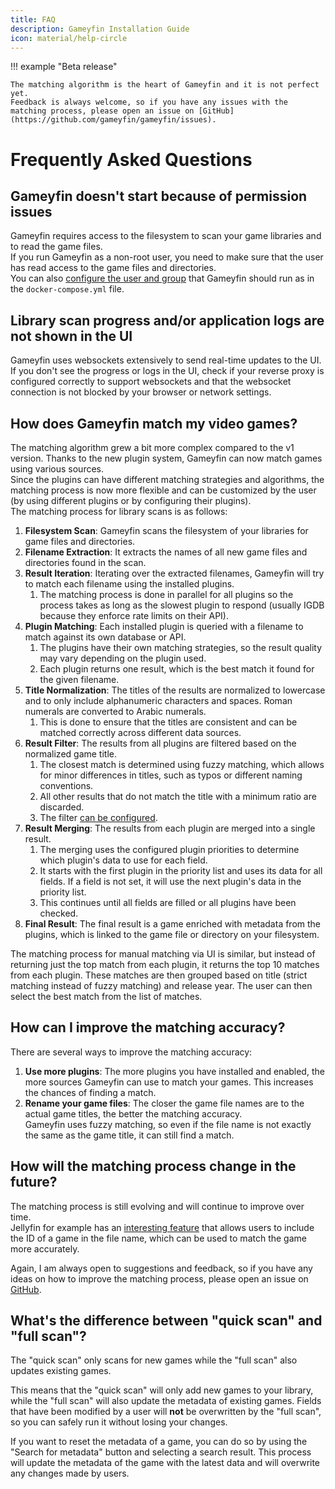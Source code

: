 ```yaml
---
title: FAQ
description: Gameyfin Installation Guide
icon: material/help-circle
---
```


!!! example "Beta release"

    The matching algorithm is the heart of Gameyfin and it is not perfect yet.
    Feedback is always welcome, so if you have any issues with the matching process, please open an issue on [GitHub](https://github.com/gameyfin/gameyfin/issues).

# Frequently Asked Questions

## Gameyfin doesn't start because of permission issues

Gameyfin requires access to the filesystem to scan your game libraries and to read the game files.  
If you run Gameyfin as a non-root user, you need to make sure that the user has read access to the game files and directories.  
You can also [configure the user and group](../installation/docker.md#puid-pgid) that Gameyfin should run as in the `docker-compose.yml` file.

## Library scan progress and/or application logs are not shown in the UI

Gameyfin uses websockets extensively to send real-time updates to the UI. If you don't see the progress or logs in the UI, check if your reverse proxy is configured correctly to support websockets and that the websocket connection is not blocked by your browser or network settings.

## How does Gameyfin match my video games?

The matching algorithm grew a bit more complex compared to the v1 version. Thanks to the new plugin system, Gameyfin can now match games using various sources.  
Since the plugins can have different matching strategies and algorithms, the matching process is now more flexible and can be customized by the user (by using different plugins or by configuring their plugins).  
The matching process for library scans is as follows:  

1. **Filesystem Scan**: Gameyfin scans the filesystem of your libraries for game files and directories.
2. **Filename Extraction**: It extracts the names of all new game files and directories found in the scan.
3. **Result Iteration**: Iterating over the extracted filenames, Gameyfin will try to match each filename using the installed plugins.
    1. The matching process is done in parallel for all plugins so the process takes as long as the slowest plugin to respond (usually IGDB because they enforce rate limits on their API).
4. **Plugin Matching**: Each installed plugin is queried with a filename to match against its own database or API.
    1. The plugins have their own matching strategies, so the result quality may vary depending on the plugin used.
    2. Each plugin returns one result, which is the best match it found for the given filename.
5. **Title Normalization**: The titles of the results are normalized to lowercase and to only include alphanumeric characters and spaces. Roman numerals are converted to Arabic numerals.
    1. This is done to ensure that the titles are consistent and can be matched correctly across different data sources.
6. **Result Filter**: The results from all plugins are filtered based on the normalized game title.
    1. The closest match is determined using fuzzy matching, which allows for minor differences in titles, such as typos or different naming conventions.
    2. All other results that do not match the title with a minimum ratio are discarded.
    3. The filter [can be configured](../configuration/libraries.md#minimum-ratio-for-title-matching).
7. **Result Merging**: The results from each plugin are merged into a single result.
    1. The merging uses the configured plugin priorities to determine which plugin's data to use for each field.
    2. It starts with the first plugin in the priority list and uses its data for all fields. If a field is not set, it will use the next plugin's data in the priority list.
    3. This continues until all fields are filled or all plugins have been checked.
8. **Final Result**: The final result is a game enriched with metadata from the plugins, which is linked to the game file or directory on your filesystem.

The matching process for manual matching via UI is similar, but instead of returning just the top match from each plugin, it returns the top 10 matches from each plugin.
These matches are then grouped based on title (strict matching instead of fuzzy matching) and release year. The user can then select the best match from the list of matches.

## How can I improve the matching accuracy?

There are several ways to improve the matching accuracy:

1. **Use more plugins**: The more plugins you have installed and enabled, the more sources Gameyfin can use to match your games. This increases the chances of finding a match.
2. **Rename your game files**: The closer the game file names are to the actual game titles, the better the matching accuracy.  
   Gameyfin uses fuzzy matching, so even if the file name is not exactly the same as the game title, it can still find a match.

## How will the matching process change in the future?

The matching process is still evolving and will continue to improve over time.  
Jellyfin for example has an [interesting feature](https://jellyfin.org/docs/general/server/media/movies/#metadata-providers) that allows users to include the ID of a game in the file name, which can be used to match the game more accurately.

Again, I am always open to suggestions and feedback, so if you have any ideas on how to improve the matching process, please open an issue on [GitHub](https://github.com/gameyfin/gameyfin/issues).

## What's the difference between "quick scan" and "full scan"?

The "quick scan" only scans for new games while the "full scan" also updates existing games.

This means that the "quick scan" will only add new games to your library, while the "full scan" will also update the metadata of existing games.
Fields that have been modified by a user will **not** be overwritten by the "full scan", so you can safely run it without losing your changes.

If you want to reset the metadata of a game, you can do so by using the "Search for metadata" button and selecting a search result. This process will update the metadata of the game with the latest data and will overwrite any changes made by users.